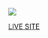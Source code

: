 <p>
<img src="https://user-images.githubusercontent.com/96442866/161406299-29bd4320-0939-45ce-8f68-1e4230709418.png"/></p>


<p>
<a href="https://stackoverclone.herokuapp.com/#/">LIVE SITE</a>
</p>


